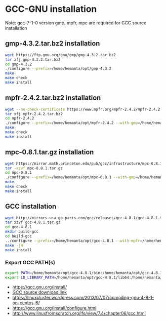 # GCC-GNU installation
Note: gcc-7-1-0 version
gmp, mpfr, mpc are required for GCC source installation

## gmp-4.3.2.tar.bz2 installation
```bash 
wget https://ftp.gnu.org/gnu/gmp/gmp-4.3.2.tar.bz2
tar xfj gmp-4.3.2.tar.bz2
cd gmp-4.3.2
./configure --prefix=/home/hemanta/opt/gmp-4.3.2
make
make check
make install
```

## mpfr-2.4.2.tar.bz2 installation
```bash
wget --no-check-certificate https://www.mpfr.org/mpfr-2.4.2/mpfr-2.4.2.tar.bz2
tar xfj mpfr-2.4.2.tar.bz2
cd mpfr-2.4.2
./configure --prefix=/home/hemanta/opt/mpfr-2.4.2 --with-gmp=/home/hemanta/opt/gmp-4.3.2/
make
make check
make install
```

## mpc-0.8.1.tar.gz installation
```bash
wget https://mirror.math.princeton.edu/pub/gcc/infrastructure/mpc-0.8.1.tar.gz
tar -xzvf mpc-0.8.1.tar.gz
cd mpc-0.8.1
./configure --prefix=/home/hemanta/opt/mpc-0.8.1 --with-gmp=/home/hemanta/opt/gmp-4.3.2/ --with-mpfr=/home/hemanta/opt/mpfr-2.4.2/
make
make check
make install
```

## GCC installation
```bash
wget http://mirrors-usa.go-parts.com/gcc/releases/gcc-4.8.1/gcc-4.8.1.tar.gz
tar xzvf gcc-4.8.1.tar.gz
cd gcc-4.8.1
mkdir build-gcc
cd build-gcc
../configure --prefix=/home/hemanta/opt/gcc-4.8.1 --with-mpfr=/home/hemanta/opt/mpfr-2.4.2 --with-mpc=/home/hemanta/opt/mpc-0.8.1 --with-gmp=/home/hemanta/opt/gmp-4.3.2 --disable-multilib
make -j4
make install
```

### Export GCC PATH(s)
```bash
export PATH=/home/hemanta/opt/gcc-4.8.1/bin:/home/hemanta/opt/gcc-4.8.1/include:$PATH
export LD_LIBRARY_PATH=/home/hemanta/opt/gcc-4.8.1/lib64:/home/hemanta/opt/gcc-4.8.1/lib:$LD_LIBRARY_PATH
```

- https://gcc.gnu.org/install/
- [GCC source download link](https://ftp.gnu.org/gnu/gcc/)
- https://linuxcluster.wordpress.com/2013/07/07/compiling-gnu-4-8-1-on-centos-6/
- https://gcc.gnu.org/install/configure.html
- http://www.linuxfromscratch.org/lfs/view/7.4/chapter06/gcc.html
